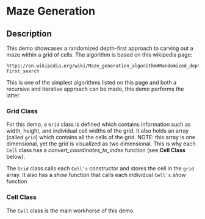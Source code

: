 # Maze Generation

## Description

This demo showcases a randomized depth-first approach to carving out a maze within a grid of cells. The algorithm is based on this wikipedia page:

    https://en.wikipedia.org/wiki/Maze_generation_algorithm#Randomized_depth-first_search

This is one of the simplest algorithms listed on this page and both a recursive and iterative approach can be made, this demo performs the latter.

### Grid Class

For this demo, a `Grid` class is defined which contains information such as width, height, and individual cell widths of the grid. It also holds an array (called `grid`) which contains all the cells of the grid. NOTE: this array is one dimensional, yet the grid is visualized as two dimensional. This is why each `Cell` class has a _convert_coordinates_to_index_ function (see **Cell Class** below).

The `Grid` class calls each `Cell's` constructor and stores the cell in the `grid` array. It also has a _show_ function that calls each individual `Cell's` _show_ function

### Cell Class

The `Cell` class is the main workhorse of this demo.
